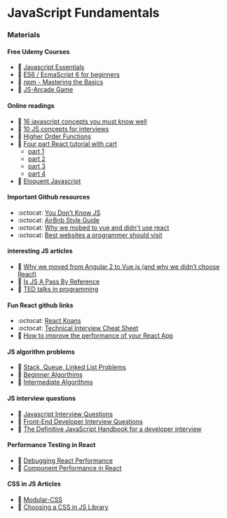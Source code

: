 # JavaScript Fundamentals



### Materials
#### Free Udemy Courses  
* :movie_camera: [Javascript Essentials][Javascript-Essentials]
* :movie_camera: [ES6 / EcmaScript 6 for beginners][es6-for-beginners]
* :movie_camera: [npm - Mastering the Basics][npm-basics]
* :movie_camera: [JS-Arcade Game][JS-Arcade]

#### Online readings
* :book: [16 javascript concepts you must know well][16-javascript-concepts-you-must-know-well]
* :book: [10 JS concepts for interviews][10-JS-Concepts-for-interviews]
* :book: [Higher Order Functions][higher-order]
* :book: [Four part React tutorial with cart][learn-react]
  * [part 1][part-1]
  * [part 2][part-2]
  * [part 3][part-3]
  * [part 4][part-4]
* :book: [Eloquent Javascript][eloquent-javascript]  


#### Important Github resources
* :octocat: [You Don't Know JS][You-Dont-Know-JS]
* :octocat: [AirBnb Style Guide][Airbnb-Style-guide]
* :octocat: [Why we mobed to vue and didn't use react][react]
* :octocat: [Best websites a programmer should visit][best-websites-a-programmer-should-visit]


#### interesting JS articles
* :book: [Why we moved from Angular 2 to Vue.js (and why we didn’t choose React)][moved-from-ang2]
* :book: [Is JS A Pass By Reference][is-js-a-pass-by-reference]
* :movie_camera: [TED talks in programming][ted-program]

#### Fun React github links
* :octocat: [React Koans][React-Koans]
* :octocat: [Technical Interview Cheat Sheet][tech-interview-cheatsheet]
* :link: [How to improve the performance of your React App][react-performance]

#### JS algorithm problems
* :link: [Stack, Queue, Linked List Problems][Linked-list-problems]
* :link: [Beginner Algorthims][beginner-algos]
* :link: [Intermediate Algorithms][Intermediate-algos]

#### JS interview questions
* :link: [Javascript Interview Questions][JS-interview-questions]
* :link: [Front-End Developer Interview Questions][frontend-interview-questions]
* :link: [The Definitive JavaScript Handbook for a developer interview][js-handbook-interview]

#### Performance Testing in React
* :link: [Debugging React Performance][react-preformance-chrome]
* :link: [Component Performance in React][performance-react]

#### CSS in JS Articles
* :link: [Modular-CSS][modular-css]
* :link: [Choosing a CSS in JS Library][css-in-js-library]
<!--
* :book: [Closures and Scope][closures] (10 min)
* :book: [`this` and that][this-and-that] (10 min)
* :book: [ES6 Arrow Functions][fat-arrows] (15 min) -->
[ted-program]: https://www.makeuseof.com/tag/ted-talks-programming/
[css-in-js-library]: https://gist.github.com/troch/c27c6a8cc47b76755d848c6d1204fdaf
[modular-css]:https://medium.com/@pioul/modular-css-with-react-61638ae9ea3e
[performance-react]:https://medium.com/modus-create-front-end-development/component-rendering-performance-in-react-df859b474adc
[react-preformance-chrome]:https://building.calibreapp.com/debugging-react-performance-with-react-16-and-chrome-devtools-c90698a522ad
[Javascript-Essentials]: https://www.udemy.com/javascript-essentials/
[es6-for-beginners]: https://www.udemy.com/es6-ecmascript-6-for-beginners/
[npm-basics]: https://www.udemy.com/npm-mastering-the-basics/
[JS-Arcade]: https://www.udemy.com/code-your-first-game/
[16-javascript-concepts-you-must-know-well]: http://javascriptissexy.com/16-javascript-concepts-you-must-know-well/
[10-JS-Concepts-for-interviews]: https://codeburst.io/10-javascript-concepts-you-need-to-know-for-interviews-136df65ecce
[You-Dont-Know-JS]: https://github.com/getify/You-Dont-Know-JS
[higher-order]: https://medium.freecodecamp.org/higher-order-functions-in-javascript-d9101f9cf528
[Airbnb-Style-guide]: https://github.com/airbnb/javascript
[react]: https://github.com/facebook/react
[moved-from-ang2]: https://medium.com/reverdev/why-we-moved-from-angular-2-to-vue-js-and-why-we-didnt-choose-react-ef807d9f4163
[best-websites-a-programmer-should-visit]: https://github.com/sdmg15/Best-websites-a-programmer-should-visit
[React-Koans]: https://github.com/arkency/reactjs_koans
[learn-react]: https://www.codementor.io/learn-reactjs
[part-1]: https://scotch.io/tutorials/learning-react-getting-started-and-concepts
[part-2]: https://scotch.io/tutorials/build-a-real-time-twitter-stream-with-node-and-react-js
[part-3]: https://scotch.io/tutorials/getting-to-know-flux-the-react-js-architecture
[part-4]: https://scotch.io/tutorials/creating-a-simple-shopping-cart-with-react-js-and-flux
[Linked-list-problems]: https://www.thatjsdude.com/interview/linkedList.html
[beginner-algos]: http://www.thatjsdude.com/interview/js1.html
[Intermediate-algos]: http://www.thatjsdude.com/interview/js2.html
[JS-interview-questions]: http://dev.fyicenter.com/Interview-Questions/JavaScript/What_are_JavaScript_types_.html
[tech-interview-cheatsheet]: https://gist.github.com/TSiege/cbb0507082bb18ff7e4b
[frontend-interview-questions]: http://www.thatjsdude.com/interview/
[is-js-a-pass-by-reference]: https://stackoverflow.com/questions/518000/is-javascript-a-pass-by-reference-or-pass-by-value-language
[js-handbook-interview]: https://medium.freecodecamp.org/the-definitive-javascript-handbook-for-a-developer-interview-44ffc6aeb54e
[react-performance]: https://medium.com/myheritage-engineering/how-to-greatly-improve-your-react-app-performance-e70f7cbbb5f6
[eloquent-javascript]: http://eloquentjavascript.net/
